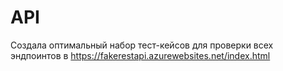# API
Создала оптимальный набор тест-кейсов для проверки всех эндпоинтов в https://fakerestapi.azurewebsites.net/index.html

